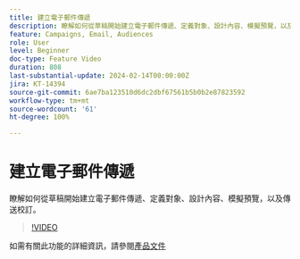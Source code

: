 ```yaml
---
title: 建立電子郵件傳遞
description: 瞭解如何從草稿開始建立電子郵件傳遞、定義對象、設計內容、模擬預覽，以及傳送校訂。
feature: Campaigns, Email, Audiences
role: User
level: Beginner
doc-type: Feature Video
duration: 808
last-substantial-update: 2024-02-14T00:00:00Z
jira: KT-14394
source-git-commit: 6ae7ba123510d6dc2dbf67561b5b0b2e87823592
workflow-type: tm+mt
source-wordcount: '61'
ht-degree: 100%

---
```



# 建立電子郵件傳遞

瞭解如何從草稿開始建立電子郵件傳遞、定義對象、設計內容、模擬預覽，以及傳送校訂。

>[!VIDEO](https://video.tv.adobe.com/v/3425866/?learn=on)

如需有關此功能的詳細資訊，請參閱[產品文件](https://experienceleague.adobe.com/docs/campaign-web/v8/msg/gs-deliveries.html?lang=zh-Hant)